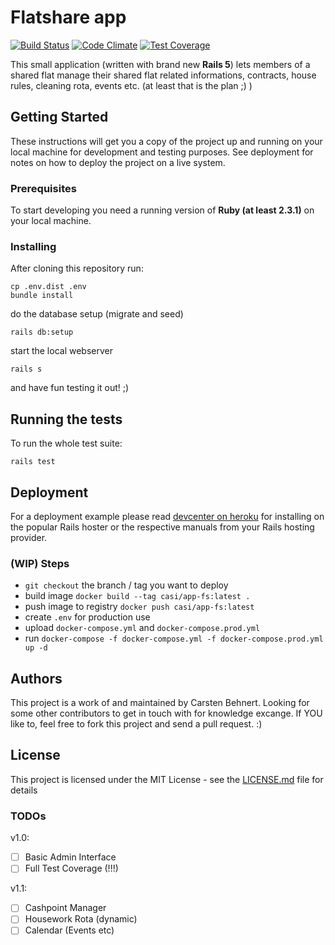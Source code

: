 # Flatshare app
[![Build Status](https://travis-ci.org/casi/flatshare_app.svg?branch=master)](https://travis-ci.org/casi/flatshare_app)
[![Code Climate](https://codeclimate.com/github/casi/flatshare_app/badges/gpa.svg)](https://codeclimate.com/github/casi/flatshare_app)
[![Test Coverage](https://codeclimate.com/github/casi/flatshare_app/badges/coverage.svg)](https://codeclimate.com/github/casi/flatshare_app/coverage)

This small application (written with brand new **Rails 5**) lets members of a shared flat manage their shared flat related informations, contracts, house rules, cleaning rota, events etc. (at least that is the plan ;) )

## Getting Started

These instructions will get you a copy of the project up and running on your local machine for development and testing purposes. See deployment for notes on how to deploy the project on a live system.

### Prerequisites

To start developing you need a running version of **Ruby (at least 2.3.1)** on your local machine.

### Installing

After cloning this repository run:

```
cp .env.dist .env
bundle install
```
do the database setup (migrate and seed)

```
rails db:setup
```
start the local webserver

```
rails s
```
and have fun testing it out! ;)

## Running the tests

To run the whole test suite:

```
rails test
```
## Deployment

For a deployment example please read [devcenter on heroku](https://devcenter.heroku.com/articles/getting-started-with-rails4#deploy-your-application-to-heroku) for installing on the popular Rails hoster or the respective manuals from your Rails hosting provider.

### (WIP) Steps

  - `git checkout` the branch / tag you want to deploy
  - build image `docker build --tag casi/app-fs:latest .`
  - push image to registry `docker push casi/app-fs:latest`
  - create `.env` for production use
  - upload `docker-compose.yml` and `docker-compose.prod.yml`
  - run `docker-compose -f docker-compose.yml -f docker-compose.prod.yml up -d`

## Authors

This project is a work of and maintained by Carsten Behnert. Looking for some other contributors to get in touch with for knowledge excange. If YOU like to, feel free to fork this project and send a pull request. :)

## License

This project is licensed under the MIT License - see the [LICENSE.md](LICENSE.md) file for details

### TODOs
v1.0: 

- [ ] Basic Admin Interface 
- [ ] Full Test Coverage (!!!)

v1.1:

- [ ] Cashpoint Manager 
- [ ] Housework Rota (dynamic)
- [ ] Calendar (Events etc)
